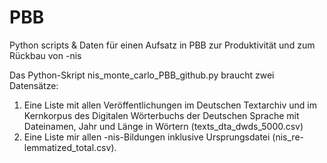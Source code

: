 # PBB
Python scripts &amp; Daten für einen Aufsatz in PBB zur Produktivität und zum Rückbau von -nis

Das Python-Skript nis_monte_carlo_PBB_github.py braucht zwei Datensätze:
1. Eine Liste mit allen Veröffentlichungen im Deutschen Textarchiv und im Kernkorpus des Digitalen Wörterbuchs der Deutschen Sprache mit Dateinamen, Jahr und Länge in Wörtern (texts_dta_dwds_5000.csv)
2. Eine Liste mir allen -nis-Bildungen inklusive Ursprungsdatei (nis_re-lemmatized_total.csv).
